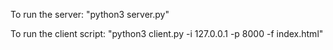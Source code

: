To run the server:
"python3 server.py"

To run the client script: 
"python3 client.py -i 127.0.0.1 -p 8000 -f index.html"
